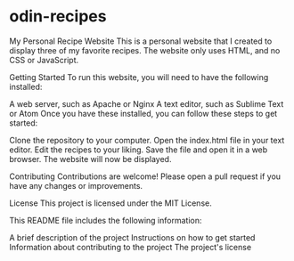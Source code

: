 # odin-recipes
My Personal Recipe Website
This is a personal website that I created to display three of my favorite recipes. The website only uses HTML, and no CSS or JavaScript.

Getting Started
To run this website, you will need to have the following installed:

A web server, such as Apache or Nginx
A text editor, such as Sublime Text or Atom
Once you have these installed, you can follow these steps to get started:

Clone the repository to your computer.
Open the index.html file in your text editor.
Edit the recipes to your liking.
Save the file and open it in a web browser.
The website will now be displayed.

Contributing
Contributions are welcome! Please open a pull request if you have any changes or improvements.

License
This project is licensed under the MIT License.

This README file includes the following information:

A brief description of the project
Instructions on how to get started
Information about contributing to the project
The project's license